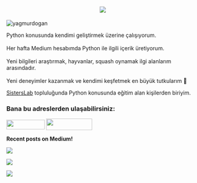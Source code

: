 <h1 align="center">
  <a href="https://git.io/typing-svg">
    <img src="https://readme-typing-svg.herokuapp.com/?lines=Merhaba!;Ben+Yağmur.&center=true&size=25">
  </a>
</h1>
<p align="left"> <img src="https://komarev.com/ghpvc/?username=Yagmuurd&label=Profile%20views&color=0e75b6&style=flat" alt="yagmurdogan" /> </p>


 Python konusunda kendimi geliştirmek üzerine çalışıyorum. <br> <br> 
 Her hafta Medium hesabımda Python ile ilgili içerik üretiyorum.<br> <br> 
 Yeni bilgileri araştırmak, hayvanlar, squash oynamak ilgi alanlarım arasındadır. <br> <br>
 Yeni deneyimler kazanmak ve kendimi keşfetmek en büyük tutkularım 💜

  <a href="https://sisterslab.co/">SistersLab</a> topluluğunda Python konusunda eğitim alan kişilerden biriyim.<br>

<p align="center">
<h3 align="left">Bana bu adreslerden ulaşabilirsiniz:</h3>
<p align="left">
<a href="https://www.linkedin.com/in/ya%C4%9Fmur-d-6504961b2/" target="blank"><img align="center" src="https://user-images.githubusercontent.com/107046026/173368152-84a9a2b0-3518-4d96-ae9b-bb33adbe0e72.png" height="25" width="100" /></a>
<a href="https://medium.com/@yagmurdod" target="blank"><img align="center" src="https://user-images.githubusercontent.com/107046026/173368213-4c4fafa0-3de7-48ea-bb06-331d6874bf3f.png" height="30" width="120" /></a>
</p>

<b>Recent posts on Medium!</b>


<a target="_blank" href="https://medium.com/@yagmurdod/veri-yap%C4%B1lar%C4%B1-tuple-661399cf2c57"><img src="https://github-readme-medium-recent-article.vercel.app/medium/@yagmurdod/0"></img></a>

<a target="_blank" href="https://medium.com/@yagmurdod/veri-yap%C4%B1lar%C4%B1-listeler-10c6fbb8122a"><img src="https://github-readme-medium-recent-article.vercel.app/medium/@yagmurdod/1"></img></a>   

<a target="_blank" href="https://medium.com/@yagmurdod/fonkisyonlar-826172b22000"><img src="https://github-readme-medium-recent-article.vercel.app/medium/@yagmurdod/2"></img></a> 
